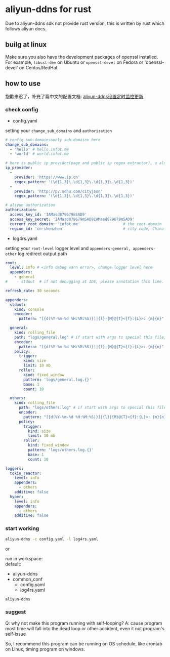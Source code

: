 # aliyun-ddns for rust
Due to aliyun-ddns sdk not provide rust version, this is written by rust which follows aliyun docs.


## builg at linux
Make sure you also have the development packages of openssl installed.
For example, `libssl-dev` on Ubuntu or `openssl-devel` on Fedora or 'openssl-devel' on Centos/RedHat


## how to use
抱歉来迟了，补充了篇中文的配置文档:
[aliyun-ddns设置定时监控更新](https://eternaless.com/posts/625554dc/)

### check config
- config.yaml

setting your `change_sub_domains` and `authorization` 

```yaml
# config sub-domains<only sub-domain> here
change_sub_domains:
  - 'hello' # hello.infot.me
  - 'world' # world.infot.me

# here is public ip provider(page and public ip regex extractor), u also can config more provider follow below format
ip_provider:
  -
    provider: 'https://www.ip.cn'
    regex_pattern: '(\d{1,3}\.\d{1,3}\.\d{1,3}\.\d{1,3})'
  -
    provider: 'http://pv.sohu.com/cityjson'
    regex_pattern: '(\d{1,3}\.\d{1,3}\.\d{1,3}\.\d{1,3})'

# aliyun authorization
authorization:
  access_key_id: 'IAMasd879679mSAD9'
  access_key_secret: 'IAMasd879679mSAD9IAMasd879679mSAD9'
  current_root_domain: 'infot.me'                   # the root-domain
  region_id: 'cn-shenzhen'                          # city code, China cities default is cn-<city-full-name>
```

- log4rs.yaml 

setting your `root-level` logger level and `appenders-general, appenders-other` log redirect output path 

```yaml
root:
  level: info # <info debug warn error>, change logger level here
  appenders:
    - general
#    - stdout  # if not debugging at IDE, please annotation this line.

refresh_rate: 30 seconds

appenders:
  stdout:
    kind: console
    encoder:
      pattern: "[{d(%Y-%m-%d %H:%M:%S)}]|{l}|{M}@{T}<{f}:{L}>: {m}{n}"

  general:
    kind: rolling_file
    path: "logs/general.log" # if start with args to special this file, use absolute path is better.
    encoder:
      pattern: "[{d(%Y-%m-%d %H:%M:%S)}]|{l}|{M}@{T}<{f}:{L}>: {m}{n}"
    policy:
      trigger:
        kind: size
        limit: 10 mb
      roller:
        kind: fixed_window
        pattern: 'logs/general.log.{}'
        base: 1
        count: 10

  others:
    kind: rolling_file
      path: "logs/others.log" # if start with args to special this file, use absolute path is better.
      encoder:
        pattern: "[{d(%Y-%m-%d %H:%M:%S)}]|{l}|{M}@{T}<{f}:{L}>: {m}{n}"
      policy:
        trigger:
          kind: size
          limit: 10 mb
        roller:
          kind: fixed_window
          pattern: 'logs/others.log.{}'
          base: 1
          count: 10

loggers:
  tokio_reactor:
    level: info
    appenders:
      - others
    additive: false
  hyper:
    level: info
    appenders:
      - others
    additive: false
```

### start working 
```bash
aliyun-ddns -c config.yaml -l log4rs.yaml
```

or 

run in workspace:  
default:
- aliyun-ddns
- common_conf
    - config.yaml
    - log4rs.yaml
```bash
aliyun-ddns
```

### suggest
Q: why not make this program running with self-looping? 
A: cause program most time will fall into the dead loop or other accident, even it not program's self-issue

So, I recommend this program can be running on OS schedule, like crontab on Linux, timing program on windows.
  
